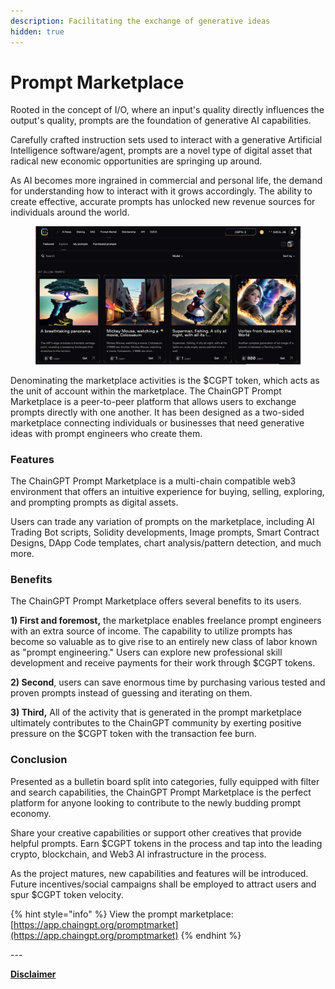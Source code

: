 ```yaml
---
description: Facilitating the exchange of generative ideas
hidden: true
---
```


# Prompt Marketplace

Rooted in the concept of I/O, where an input's quality directly influences the output's quality, prompts are the foundation of generative AI capabilities.&#x20;

Carefully crafted instruction sets used to interact with a generative Artificial Intelligence software/agent, prompts are a novel type of digital asset that radical new economic opportunities are springing up around.&#x20;

As AI becomes more ingrained in commercial and personal life, the demand for understanding how to interact with it grows accordingly. The ability to create effective, accurate prompts has unlocked new revenue sources for individuals around the world.

<figure><img src="../../.gitbook/assets/image (4) (1).png" alt=""><figcaption></figcaption></figure>

Denominating the marketplace activities is the $CGPT token, which acts as the unit of account within the marketplace. The ChainGPT Prompt Marketplace is a peer-to-peer platform that allows users to exchange prompts directly with one another. It has been designed as a two-sided marketplace connecting individuals or businesses that need generative ideas with prompt engineers who create them.&#x20;

### Features

The ChainGPT Prompt Marketplace is a multi-chain compatible web3 environment that offers an intuitive experience for buying, selling, exploring, and prompting prompts as digital assets.&#x20;

Users can trade any variation of prompts on the marketplace, including AI Trading Bot scripts, Solidity developments, Image prompts, Smart Contract Designs, DApp Code templates, chart analysis/pattern detection, and much more.

### Benefits

The ChainGPT Prompt Marketplace offers several benefits to its users.

**1) First and foremost,** the marketplace enables freelance prompt engineers with an extra source of income. The capability to utilize prompts has become so valuable as to give rise to an entirely new class of labor known as "prompt engineering." Users can explore new professional skill development and receive payments for their work through $CGPT tokens.&#x20;

**2) Second**, users can save enormous time by purchasing various tested and proven prompts instead of guessing and iterating on them.

**3) Third,** All of the activity that is generated in the prompt marketplace ultimately contributes to the ChainGPT community by exerting positive pressure on the $CGPT token with the transaction fee burn.

### Conclusion

Presented as a bulletin board split into categories, fully equipped with filter and search capabilities, the ChainGPT Prompt Marketplace is the perfect platform for anyone looking to contribute to the newly budding prompt economy.&#x20;

Share your creative capabilities or support other creatives that provide helpful prompts. Earn $CGPT tokens in the process and tap into the leading crypto, blockchain, and Web3 AI infrastructure in the process.

As the project matures, new capabilities and features will be introduced. Future incentives/social campaigns shall be employed to attract users and spur $CGPT token velocity.



{% hint style="info" %}
View the prompt marketplace: [https://app.chaingpt.org/promptmarket](https://app.chaingpt.org/promptmarket)
{% endhint %}



\---

[**Disclaimer**](../../misc/legal-docs/disclaimer.md)
